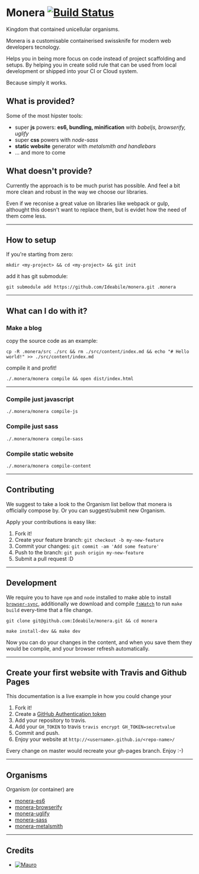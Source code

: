 # Monera [![Build Status](https://travis-ci.org/Ideabile/monera.svg?branch=master)](https://travis-ci.org/Ideabile/monera)
Kingdom that contained unicellular organisms.

Monera is a customisable containerised swissknife for modern web developers tecnology.

Helps you in being more focus on code instead of project scaffolding and setups.
By helping you in create solid rule that can be used from local development or shipped into your CI or Cloud system.

Because simply it works.

## What is provided?
Some of the most hipster tools:
  - super **js** powers: **es6, bundling, minification** with *babeljs, browserify, uglify*
  - super **css** powers with *node-sass*
  - **static website** generator with *metalsmith and handlebars*
  - ... and more to come

## What doesn't provide?
Currently the approach is to be much purist has possible.
And feel a bit more clean and robust in the way we choose our libraries.

Even if we reconise a great value on libraries like webpack or gulp, althought this doesn't want to replace them, but is evidet how the need of them come less.

---
    
## How to setup
If you're starting from zero:
```
mkdir <my-project> && cd <my-project> && git init
```

add it has git submodule:
```
git submodule add https://github.com/Ideabile/monera.git .monera
```
---

## What can I do with it?

### Make a blog
copy the source code as an example:
```
cp -R .monera/src ./src && rm ./src/content/index.md && echo "# Hello world!" >> ./src/content/index.md
```

compile it and profit!
```
./.monera/monera compile && open dist/index.html
```

---

### Compile just javascript
```
./.monera/monera compile-js
```

### Compile just sass
```
./.monera/monera compile-sass
```

### Compile static website
```
./.monera/monera compile-content
```

---

## Contributing
We suggest to take a look to the Organism list bellow that monera is officially compose by.
Or you can suggest/submit new Organism.

Apply your contributions is easy like:

  1. Fork it!
  2. Create your feature branch: `git checkout -b my-new-feature`
  3. Commit your changes: `git commit -am 'Add some feature'`
  4. Push to the branch: `git push origin my-new-feature`
  5. Submit a pull request :D

---

## Development
We require you to have `npm` and `node` installed to make able to install [`browser-sync`](http://www.browsersync.io/),
additionally we download and compile [`fsWatch`](http://github.com/emcrisostomo/fswatch) to run `make build` every-time that a file change.
```
git clone git@github.com:Ideabile/monera.git && cd monera
```
```
make install-dev && make dev
```
Now you can do your changes in the content, and when you save them they would be compile, and your browser refresh automatically.

---

## Create your first website with Travis and Github Pages
This documentation is a live example in how you could change your

  1. Fork it!
  2. Create a [GitHub Authentication token](https://help.github.com/articles/creating-an-access-token-for-command-line-use/)
  3. Add your repository to travis.
  4. Add your `GH_TOKEN` to travis `travis encrypt GH_TOKEN=secretvalue`
  5. Commit and push.
  6. Enjoy your website at `http://<username>.github.io/<repo-name>/`

Every change on master would recreate your gh-pages branch. Enjoy :-)

---

## Organisms
Organism (or container) are 
  - [monera-es6](https://github.com/Ideabile/monera/blob/master/containers/es6/Dockerfile)
  - [monera-browserify](https://github.com/Ideabile/monera/blob/master/containers/browserify/Dockerfile)
  - [monera-uglify](https://github.com/Ideabile/monera/blob/master/containers/uglify/Dockerfile)
  - [monera-sass](https://github.com/Ideabile/monera/blob/master/containers/sass/Dockerfile)
  - [monera-metalsmith](https://github.com/Ideabile/monera/blob/master/containers/metalsmith/Dockerfile)

---

## Credits
 - [![Mauro](https://avatars.githubusercontent.com/M3kH?size=100)](http://www.ideabile.com)
